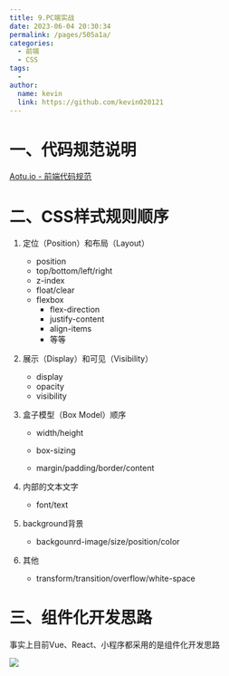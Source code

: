 ```yaml
---
title: 9.PC端实战
date: 2023-06-04 20:30:34
permalink: /pages/505a1a/
categories:
  - 前端
  - CSS
tags:
  - 
author: 
  name: kevin
  link: https://github.com/kevin020121
---
```

# 一、代码规范说明

[Aotu.io - 前端代码规范](https://guide.aotu.io/)

# 二、CSS样式规则顺序

1. 定位（Position）和布局（Layout）

   - position
   - top/bottom/left/right
   - z-index
   - float/clear
   - flexbox
     - flex-direction
     - justify-content
     - align-items
     - 等等

2. 展示（Display）和可见（Visibility）

   - display
   - opacity
   - visibility

3. 盒子模型（Box Model）顺序

   - width/height
   - box-sizing


   - margin/padding/border/content

4. 内部的文本文字

   - font/text

5. background背景

   - backgounrd-image/size/position/color

6. 其他

   - transform/transition/overflow/white-space



# 三、组件化开发思路

事实上目前Vue、React、小程序都采用的是组件化开发思路

![](https://markdown123.oss-cn-beijing.aliyuncs.com/img/20230419132109.png)















